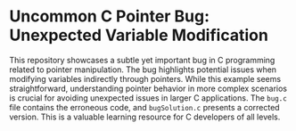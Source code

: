 # Uncommon C Pointer Bug: Unexpected Variable Modification

This repository showcases a subtle yet important bug in C programming related to pointer manipulation. The bug highlights potential issues when modifying variables indirectly through pointers. While this example seems straightforward, understanding pointer behavior in more complex scenarios is crucial for avoiding unexpected issues in larger C applications.  The `bug.c` file contains the erroneous code, and `bugSolution.c` presents a corrected version.  This is a valuable learning resource for C developers of all levels.